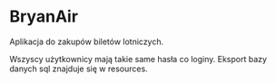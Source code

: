 # BryanAir

Aplikacja do zakupów biletów lotniczych.

Wszyscy użytkownicy mają takie same hasła co loginy.
Eksport bazy danych sql znajduje się w resources.
